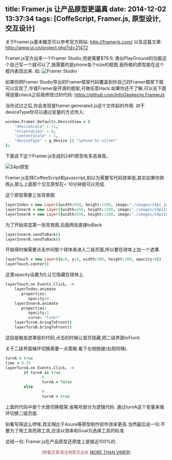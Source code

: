 title: Framer.js 让产品原型更逼真
date: 2014-12-02 13:37:34
tags: [CoffeScript, Framer.js, 原型设计, 交互设计]
---
关于Framer.js基本概念可以参考官方网站:
http://framerjs.com/
以及这篇文章:
http://www.ui.cn/project.php?id=21472

Framer.js官方出来一个Framer Studio,但是需要$79.9, 类似PlayGround的功能这个自己写一个就可以了,我需要的是phone各个size的框图.我所做的原型能在这个框内表现出来.
如:
![Framer Studio](http://ww4.sinaimg.cn/large/744e593bgw1emvce56wv7j208y0hft92.jpg)

如果你把Framer Studio导出的Framer框架代码覆盖到你自己的Framer框架下就可以实现了,毕竟Framer是开源的框架,可做任意Hack.如果你还不了解,可以去下面得连接check之前我修改过的代码:
https://github.com/InfoGeeker/ig.FramerJs

当你试过之后,你会发现是framer.generated.js这个文件起的作用.
对于deviceType你可以通过变量的方式传入:
```CoffeeScript
window.Framer.Defaults.DeviceView = {
	"deviceScale" : -1,
	"orientation" : 0,
	"contentScale" : 1,
	"deviceType" : g_device || "iphone-5s-silver"
};
```
下面说下这个Framer.js生成的24PI原型有多高保真。

![24pi原型](http://ww4.sinaimg.cn/large/744e593bgw1emvc1fz8y6g208t0hk1kx.gif)

Framer.js支持CoffeeScript和javascript,别以为需要写代码效率低,其实如果你熟练js,那么上面那个交互原型在< 10分钟就可以完成.

这个原型需要三张背景图
```CoffeeScript
layerIndex = new Layer({width:650, height:1100, image:"./images/24pi_index.png"})
layerInnerA = new Layer({width:650, height:1100, image:"./images/24piInnerA.png"})
layerInnerB = new Layer({width:650, height:1100, image:"./images/24piInnerB.png"})
```
为了开始突显第一张背景图,后面两张直接toBack
```CoffeeScript
layerInnerA.sendToBack()
layerInnerB.sendToBack()
```
开始得时候需要点击中间那个球体来进入二级页面,所以要在球体上加一个遮罩.
```CoffeeScript
layerTouch = new Layer({x:0, y:0, width:300, height:300, opacity:0})
layerTouch.center()
```
这里opacity设置为0,让它隐藏在球体上.
```CoffeeScript 
layerTouch.on Events.Click, ->
	layerIndex.animate
	   properties:
	      opacity:0
	layerInnerA.animate
	   properties:
	      opacity:1
	      curve: "liner"
	layerTurnA.bringToFront()
	layerTurnB.bringToFront()
```
这段是触发遮罩层的代码,点击的时候让首页隐藏,把二级界面toFront.

关于二级界面循环切换需要一点策略.看下左侧按键(右侧同理).
```CoffeeScript
turnA = true
time = 0.25
layerTurnA.on Events.Click, ->
        if turnA is true
				#....
                turnA = false
        else
				#...
                turnA = true
```
上面的代码中是个大致切换框架,省略号部分为逻辑代码.
通过turnA这个变量来循环切换二级页面.

别看写得这么啰嗦,其实相比于Axure等原型制作软件效率更高.当然最后说一句:不要为了用工具而用工具,应该以效率和Goal为选择工具的标准.

总结一句: Framer.js在产品原型还原度上是接近100%的.

<center><font color='#a44a54' size='2px'>(转载文章请注明原文出处 <a href='http://vimer.me' style='font-color:#496b98'>MORE THAN VIMER)</a></font></center>
